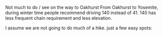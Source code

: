 Not much to do  / see on the way to Oakhurst
From Oakhurst to Yosemite, during winter time people recommend driving 140 instead of 41.
140 has less frequent chain requirement and less elevation.

I assume we are not going to do much of a hike. just a few easy spots:
